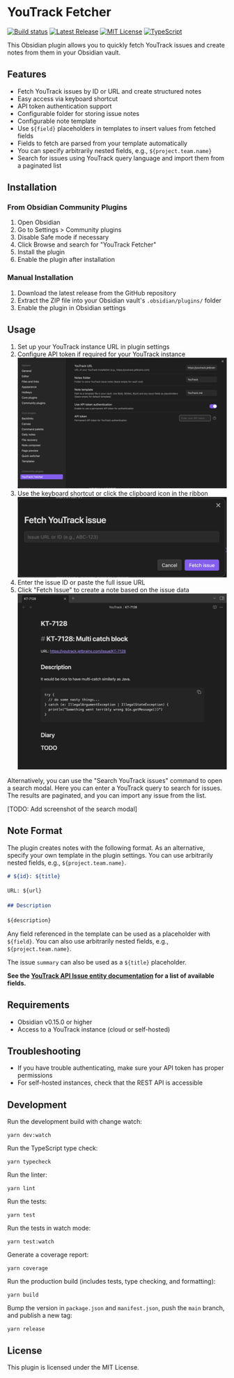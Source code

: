 # YouTrack Fetcher

[![Build status](https://github.com/forketyfork/obsidian-youtrack-fetcher/actions/workflows/build.yml/badge.svg)](https://github.com/forketyfork/obsidian-youtrack-fetcher/actions/workflows/build.yml)
[![Latest Release](https://img.shields.io/github/v/release/forketyfork/obsidian-youtrack-fetcher)](https://github.com/forketyfork/obsidian-youtrack-fetcher/releases/latest)
[![MIT License](https://img.shields.io/badge/license-MIT-blue.svg)](LICENSE)
[![TypeScript](https://img.shields.io/badge/language-TypeScript-blue.svg)](https://www.typescriptlang.org/)

This Obsidian plugin allows you to quickly fetch YouTrack issues and create notes from them in your Obsidian vault.

## Features

- Fetch YouTrack issues by ID or URL and create structured notes
- Easy access via keyboard shortcut
- API token authentication support
- Configurable folder for storing issue notes
- Configurable note template
- Use `${field}` placeholders in templates to insert values from fetched fields
- Fields to fetch are parsed from your template automatically
- You can specify arbitrarily nested fields, e.g., `${project.team.name}`
- Search for issues using YouTrack query language and import them from a paginated list

## Installation

### From Obsidian Community Plugins

1. Open Obsidian
2. Go to Settings > Community plugins
3. Disable Safe mode if necessary
4. Click Browse and search for "YouTrack Fetcher"
5. Install the plugin
6. Enable the plugin after installation

### Manual Installation

1. Download the latest release from the GitHub repository
2. Extract the ZIP file into your Obsidian vault's `.obsidian/plugins/` folder
3. Enable the plugin in Obsidian settings

## Usage

1. Set up your YouTrack instance URL in plugin settings
2. Configure API token if required for your YouTrack instance
   ![plugin settings](images/settings.png "Plugin Settings")
3. Use the keyboard shortcut or click the clipboard icon in the ribbon
   ![fetch issue window](images/modal.png "Fetch Issue Window")
4. Enter the issue ID or paste the full issue URL
5. Click "Fetch Issue" to create a note based on the issue data
   ![fetched issue](images/fetched.png "Fetched Issue")

Alternatively, you can use the "Search YouTrack issues" command to open a search modal. Here you can enter a YouTrack query to search for issues. The results are paginated, and you can import any issue from the list.

[TODO: Add screenshot of the search modal]

## Note Format

The plugin creates notes with the following format. As an alternative, specify your own template in the plugin settings. You can use arbitrarily nested fields, e.g., `${project.team.name}`.

```markdown
# ${id}: ${title}

URL: ${url}

## Description

${description}
```

Any field referenced in the template can be used as a placeholder with `${field}`. You can also use arbitrarily nested fields, e.g., `${project.team.name}`.

The issue `summary` can also be used as a `${title}` placeholder.

**See the [YouTrack API Issue entity documentation](https://www.jetbrains.com/help/youtrack/devportal/api-entity-Issue.html) for a list of available fields.**

## Requirements

- Obsidian v0.15.0 or higher
- Access to a YouTrack instance (cloud or self-hosted)

## Troubleshooting

- If you have trouble authenticating, make sure your API token has proper permissions
- For self-hosted instances, check that the REST API is accessible

## Development

Run the development build with change watch:

```shell
yarn dev:watch
```

Run the TypeScript type check:

```shell
yarn typecheck
```

Run the linter:

```shell
yarn lint
```

Run the tests:

```shell
yarn test
```

Run the tests in watch mode:

```shell
yarn test:watch
```

Generate a coverage report:

```shell
yarn coverage
```

Run the production build (includes tests, type checking, and formatting):

```shell
yarn build
```

Bump the version in `package.json` and `manifest.json`, push the `main` branch,
and publish a new tag:

```shell
yarn release
```

## License

This plugin is licensed under the MIT License.
